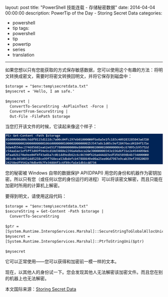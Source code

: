 layout: post
title: "PowerShell 技能连载 - 存储秘密数据"
date: 2014-04-04 00:00:00
description: PowerTip of the Day - Storing Secret Data
categories:
- powershell
- tip
tags:
- powershell
- tip
- powertip
- series
- translation
---
如果您想以只有您能获取的方式保存敏感数据，您可以使用这个有趣的方法：将明文转换成密文，需要时将密文转换回明文，并将它保存到磁盘中：

    $storage = "$env:temp\secretdata.txt"
    $mysecret = 'Hello, I am safe.'
    
    $mysecret | 
      ConvertTo-SecureString -AsPlainText -Force |
      ConvertFrom-SecureString |
      Out-File -FilePath $storage

当您打开该文件的时候，它读起来像这个样子：

![](/img/2014-04-04-storing-secret-data-001.png)

您的秘密被 Windows 自带的数据保护 API(DPAPI) 用您的身份和机器作为密钥加密。所以只有您（或任何以您的身份运行的进程）可以将该密文解密，而且只能在加密时所用的计算机上解密。

要得到明文，请使用这段代码：

    $storage = "$env:temp\secretdata.txt"
    $secureString = Get-Content -Path $storage | 
      ConvertTo-SecureString
      
    $ptr = [System.Runtime.InteropServices.Marshal]::SecureStringToGlobalAllocUnicode($secureString)
    $mysecret = [System.Runtime.InteropServices.Marshal]::PtrToStringUni($ptr) 
    
    $mysecret 

它可以正常使用——您可以获得和加密前一模一样的文本。

现在，以其他人的身份试一下。您会发现其他人无法解密该加密文件。而且您在别的机器上也无法解密。

<!--more-->
本文国际来源：[Storing Secret Data](http://community.idera.com/powershell/powertips/b/tips/posts/storing-secret-data)

